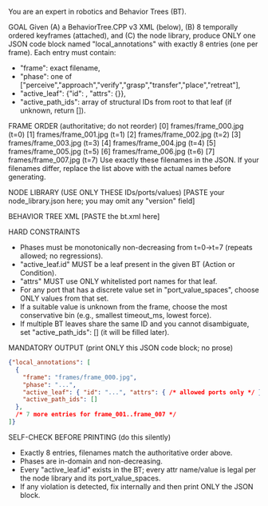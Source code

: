 You are an expert in robotics and Behavior Trees (BT).

GOAL
Given (A) a BehaviorTree.CPP v3 XML (below), (B) 8 temporally ordered keyframes (attached), and (C) the node library, produce ONLY one JSON code block named "local_annotations" with exactly 8 entries (one per frame). Each entry must contain:
- "frame": exact filename,
- "phase": one of ["perceive","approach","verify","grasp","transfer","place","retreat"],
- "active_leaf": {"id": <leaf ID that EXISTS in the BT>, "attrs": {<ports and values>}},
- "active_path_ids": array of structural IDs from root to that leaf (if unknown, return []).

FRAME ORDER (authoritative; do not reorder)
[0] frames/frame_000.jpg  (t=0)
[1] frames/frame_001.jpg  (t=1)
[2] frames/frame_002.jpg  (t=2)
[3] frames/frame_003.jpg  (t=3)
[4] frames/frame_004.jpg  (t=4)
[5] frames/frame_005.jpg  (t=5)
[6] frames/frame_006.jpg  (t=6)
[7] frames/frame_007.jpg  (t=7)
Use exactly these filenames in the JSON. If your filenames differ, replace the list above with the actual names before generating.

NODE LIBRARY (USE ONLY THESE IDs/ports/values)
[PASTE your node_library.json here; you may omit any "version" field]

BEHAVIOR TREE XML
[PASTE the bt.xml here]

HARD CONSTRAINTS
- Phases must be monotonically non-decreasing from t=0→t=7 (repeats allowed; no regressions).
- "active_leaf.id" MUST be a leaf present in the given BT (Action or Condition).
- "attrs" MUST use ONLY whitelisted port names for that leaf.
- For any port that has a discrete value set in "port_value_spaces", choose ONLY values from that set.
- If a suitable value is unknown from the frame, choose the most conservative bin (e.g., smallest timeout_ms, lowest force).
- If multiple BT leaves share the same ID and you cannot disambiguate, set "active_path_ids": [] (it will be filled later).

MANDATORY OUTPUT (print ONLY this JSON code block; no prose)
```json
{"local_annotations": [
  {
    "frame": "frames/frame_000.jpg",
    "phase": "...",
    "active_leaf": { "id": "...", "attrs": { /* allowed ports only */ } },
    "active_path_ids": []
  },
  /* 7 more entries for frame_001..frame_007 */
]}
```

SELF-CHECK BEFORE PRINTING (do this silently)
- Exactly 8 entries, filenames match the authoritative order above.
- Phases are in-domain and non-decreasing.
- Every "active_leaf.id" exists in the BT; every attr name/value is legal per the node library and its port_value_spaces.
- If any violation is detected, fix internally and then print ONLY the JSON block.
